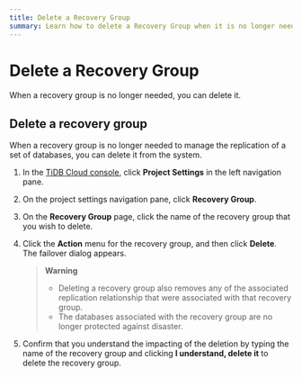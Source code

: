 ```yaml
---
title: Delete a Recovery Group
summary: Learn how to delete a Recovery Group when it is no longer needed
---
```


# Delete a Recovery Group

When a recovery group is no longer needed, you can delete it.

## Delete a recovery group

When a recovery group is no longer needed to manage the replication of a set of databases, you can delete it from the system.

1. In the [TiDB Cloud console](https://tidbcloud.com/), click **Project Settings** in the left navigation pane.

2. On the project settings navigation pane, click **Recovery Group**.

3. On the **Recovery Group** page, click the name of the recovery group that you wish to delete.

4. Click the **Action** menu for the recovery group, and then click **Delete**. The failover dialog appears.

    > **Warning**
    >
    > - Deleting a recovery group also removes any of the associated replication relationship that were associated with that recovery group. 
    > - The databases associated with the recovery group are no longer protected against disaster.

5. Confirm that you understand the impacting of the deletion by typing the name of the recovery group and clicking **I understand, delete it** to delete the recovery group.

